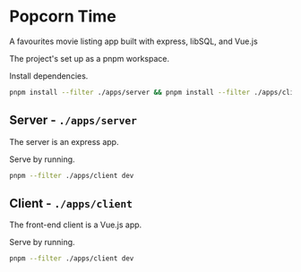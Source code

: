 # Popcorn Time

A favourites movie listing app built with express, libSQL, and Vue.js

The project's set up as a pnpm workspace.

Install dependencies.
```sh
pnpm install --filter ./apps/server && pnpm install --filter ./apps/client
```

## Server - `./apps/server`

The server is an express app.

Serve by running.

```sh
pnpm --filter ./apps/client dev
```

## Client - `./apps/client`

The front-end client is a Vue.js app.

Serve by running.

```sh
pnpm --filter ./apps/client dev
```